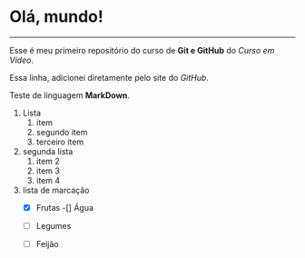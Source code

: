 # Olá, mundo!
***
Esse é meu primeiro repositório do curso de **Git e GitHub** do *Curso em Vídeo*.

Essa linha, adicionei diretamente pelo site do *GitHub*.

Teste de linguagem **MarkDown**.

1. Lista
   1. item
   2. segundo item
   3. terceiro item
2. segunda lista
   1. item 2
   2. item 3
   3. item 4
3. lista de marcação
   -[x] Frutas
   -[] Água
   -[ ] Legumes
   -[ ] Feijão
   
